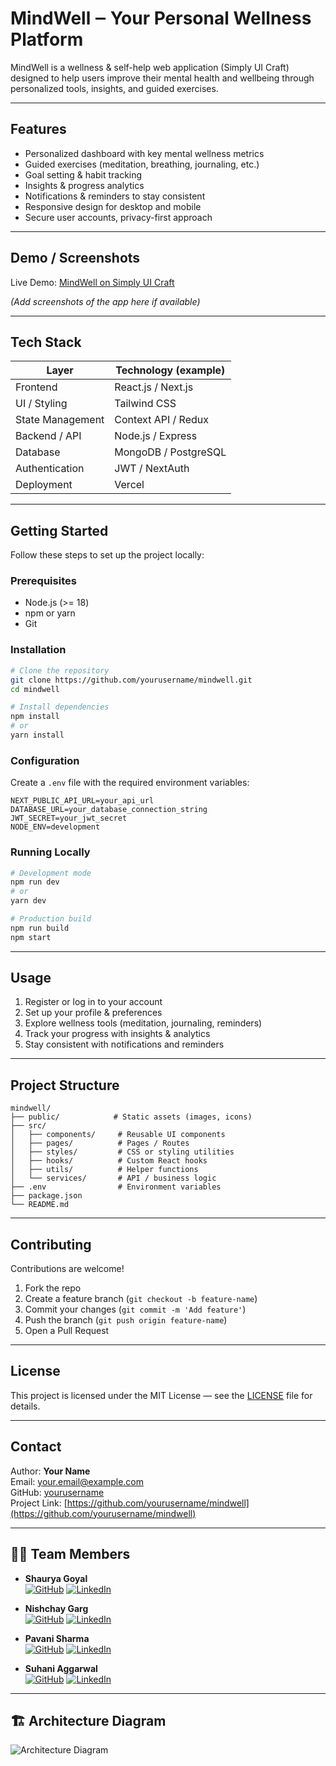# MindWell ‒ Your Personal Wellness Platform

MindWell is a wellness & self-help web application (Simply UI Craft) designed to help users improve their mental health and wellbeing through personalized tools, insights, and guided exercises.

---

## Features

- Personalized dashboard with key mental wellness metrics  
- Guided exercises (meditation, breathing, journaling, etc.)  
- Goal setting & habit tracking  
- Insights & progress analytics  
- Notifications & reminders to stay consistent  
- Responsive design for desktop and mobile  
- Secure user accounts, privacy-first approach  

---

## Demo / Screenshots

Live Demo: [MindWell on Simply UI Craft](https://simply-ui-craft.vercel.app/)  

*(Add screenshots of the app here if available)*

---

## Tech Stack

| Layer | Technology (example) |
|---|---|
| Frontend | React.js / Next.js |
| UI / Styling | Tailwind CSS |
| State Management | Context API / Redux |
| Backend / API | Node.js / Express |
| Database | MongoDB / PostgreSQL |
| Authentication | JWT / NextAuth |
| Deployment | Vercel |

---

## Getting Started

Follow these steps to set up the project locally:

### Prerequisites

- Node.js (>= 18)  
- npm or yarn  
- Git  

### Installation

```bash
# Clone the repository
git clone https://github.com/yourusername/mindwell.git
cd mindwell

# Install dependencies
npm install
# or
yarn install
```

### Configuration

Create a `.env` file with the required environment variables:

```env
NEXT_PUBLIC_API_URL=your_api_url
DATABASE_URL=your_database_connection_string
JWT_SECRET=your_jwt_secret
NODE_ENV=development
```

### Running Locally

```bash
# Development mode
npm run dev
# or
yarn dev

# Production build
npm run build
npm start
```

---

## Usage

1. Register or log in to your account  
2. Set up your profile & preferences  
3. Explore wellness tools (meditation, journaling, reminders)  
4. Track your progress with insights & analytics  
5. Stay consistent with notifications and reminders  

---

## Project Structure

```plaintext
mindwell/
├── public/            # Static assets (images, icons)
├── src/
│   ├── components/     # Reusable UI components
│   ├── pages/          # Pages / Routes
│   ├── styles/         # CSS or styling utilities
│   ├── hooks/          # Custom React hooks
│   ├── utils/          # Helper functions
│   └── services/       # API / business logic
├── .env                # Environment variables
├── package.json
└── README.md
```

---

## Contributing

Contributions are welcome!  

1. Fork the repo  
2. Create a feature branch (`git checkout -b feature-name`)  
3. Commit your changes (`git commit -m 'Add feature'`)  
4. Push the branch (`git push origin feature-name`)  
5. Open a Pull Request  

---

## License

This project is licensed under the MIT License — see the [LICENSE](LICENSE) file for details.

---

## Contact

Author: **Your Name**  
Email: your.email@example.com  
GitHub: [yourusername](https://github.com/yourusername)  
Project Link: [https://github.com/yourusername/mindwell](https://github.com/yourusername/mindwell)  

---

## 👨‍💻 Team Members

- **Shaurya Goyal**  
  [![GitHub](https://img.shields.io/badge/GitHub-000?logo=github&logoColor=white)](https://github.com/shauryagh)
  [![LinkedIn](https://img.shields.io/badge/LinkedIn-0A66C2?logo=linkedin&logoColor=white)](https://www.linkedin.com/in/shaurya1207/)

- **Nishchay Garg**  
  [![GitHub](https://img.shields.io/badge/GitHub-000?logo=github&logoColor=white)](https://github.com/Nishchay71177)
  [![LinkedIn](https://img.shields.io/badge/LinkedIn-0A66C2?logo=linkedin&logoColor=white)](https://www.linkedin.com/in/nishchay-garg-a04994351/)

- **Pavani Sharma**  
  [![GitHub](https://img.shields.io/badge/GitHub-000?logo=github&logoColor=white)](https://github.com/pavanisharma18)
  [![LinkedIn](https://img.shields.io/badge/LinkedIn-0A66C2?logo=linkedin&logoColor=white)](https://www.linkedin.com/in/pavani-sharma-250444361)

- **Suhani Aggarwal**  
  [![GitHub](https://img.shields.io/badge/GitHub-000?logo=github&logoColor=white)](https://github.com/dpsvnsuha13039-wq)
  [![LinkedIn](https://img.shields.io/badge/LinkedIn-0A66C2?logo=linkedin&logoColor=white)](https://www.linkedin.com/in/suhani-aggarwal-478657323)

---

## 🏗️ Architecture Diagram

![Architecture Diagram](architecture_diagram.png)
